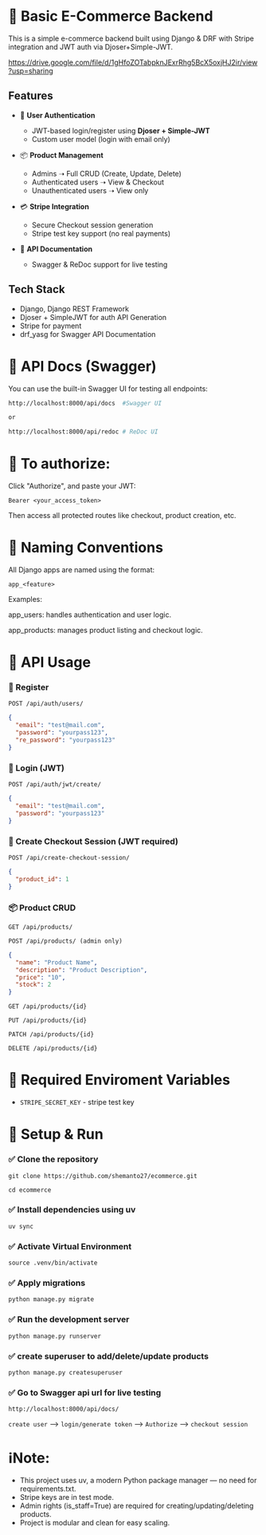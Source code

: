 # 🛒 Basic E-Commerce Backend

This is a simple e-commerce backend built using Django & DRF with Stripe integration and JWT auth via Djoser+Simple-JWT.

https://drive.google.com/file/d/1gHfoZOTabpknJExrRhg5BcX5oxjHJ2ir/view?usp=sharing

## Features

- 🔐 **User Authentication**
  - JWT-based login/register using **Djoser + Simple-JWT**
  - Custom user model (login with email only)

- 📦 **Product Management**
  - Admins ➝ Full CRUD (Create, Update, Delete)
  - Authenticated users ➝ View & Checkout
  - Unauthenticated users ➝ View only

- 💳 **Stripe Integration**
  - Secure Checkout session generation
  - Stripe test key support (no real payments)

- 📘 **API Documentation**
  - Swagger & ReDoc support for live testing

## Tech Stack

- Django, Django REST Framework
- Djoser + SimpleJWT for auth API Generation
- Stripe for payment
- drf_yasg for Swagger API Documentation


# 📄 API Docs (Swagger)
You can use the built-in Swagger UI for testing all endpoints:

```bash
http://localhost:8000/api/docs  #Swagger UI

or

http://localhost:8000/api/redoc # ReDoc UI 

```
# 🪪 To authorize:
Click "Authorize", and paste your JWT:
```
Bearer <your_access_token>
```
Then access all protected routes like checkout, product creation, etc.

# 📁 Naming Conventions

All Django apps are named using the format:

```
app_<feature>
```
Examples:

app_users: handles authentication and user logic.

app_products: manages product listing and checkout logic.




# 🔐 API Usage

### 👤 Register
`POST /api/auth/users/`
```json
{
  "email": "test@mail.com",
  "password": "yourpass123",
  "re_password": "yourpass123"
}
```

### 🔑 Login (JWT)
`POST /api/auth/jwt/create/`

```json
{
  "email": "test@mail.com",
  "password": "yourpass123"
}
```

### 🛒 Create Checkout Session (JWT required)
`POST /api/create-checkout-session/`

```json
{
  "product_id": 1
}
```

### 📦 Product CRUD
`GET /api/products/`

`POST /api/products/ (admin only)`
```json
{
  "name": "Product Name",
  "description": "Product Description",
  "price": "10",
  "stock": 2
}
```
`GET /api/products/{id}`

`PUT /api/products/{id}`

`PATCH /api/products/{id}`

`DELETE /api/products/{id}`


# 🔑 Required Enviroment Variables
- `STRIPE_SECRET_KEY` - stripe test key

# 🚀 Setup & Run
### ✅ Clone the repository
```git clone https://github.com/shemanto27/ecommerce.git```

```cd ecommerce```  

### ✅ Install dependencies using uv
```uv sync```

### ✅ Activate Virtual Environment
```source .venv/bin/activate```

### ✅ Apply migrations
```python manage.py migrate```

### ✅ Run the development server
```python manage.py runserver```

### ✅ create superuser to add/delete/update products
```python manage.py createsuperuser```

### ✅ Go to Swagger api url for live testing
```http://localhost:8000/api/docs/ ```

`create user` --> `login/generate token` --> `Authorize` --> `checkout session `

# ℹ️Note:
- This project uses uv, a modern Python package manager — no need for requirements.txt.
- Stripe keys are in test mode.
- Admin rights (is_staff=True) are required for creating/updating/deleting products.
- Project is modular and clean for easy scaling.